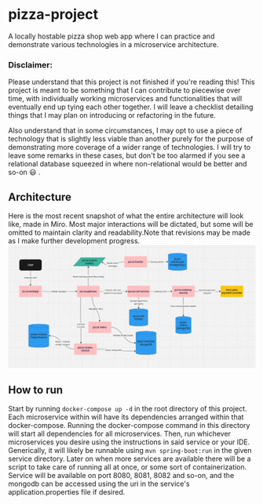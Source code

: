 # pizza-project
A locally hostable pizza shop web app where I can practice and demonstrate various technologies in a microservice architecture.

### Disclaimer: 
Please understand that this project is not finished if you're reading this! This project is meant to be something that I can contribute to piecewise over time, with individually working microservices and functionalities that will eventually end up tying each other together. I will leave a checklist detailing things that I may plan on introducing or refactoring in the future.

Also understand that in some circumstances, I may opt to use a piece of technology that is slightly less viable than another purely for the purpose of demonstrating more coverage of a wider range of technologies. I will try to leave some remarks in these cases, but don't be too alarmed if you see a relational database squeezed in where non-relational would be better and so-on :smiley: .

## Architecture
Here is the most recent snapshot of what the entire architecture will look like, made in Miro. Most major interactions will be dictated, but some will be omitted to maintain clarity and readability.Note that revisions may be made as I make further development progress.
![Pizza Architecture](resources/PizzaArchitecture.PNG)


## How to run
Start by running `docker-compose up -d` in the root directory of this project. Each microservice within will have its dependencies arranged within that docker-compose. Running the docker-compose command in this directory will start all dependencies for all microservices.
Then, run whichever microservices you desire using the instructions in said service or your IDE. Generically, it will likely be runnable using `mvn spring-boot:run` in the given service directory. Later on when more services are available there will be a script to take care of running all at once, or some sort of containerization. Service will be available on port 8080, 8081, 8082 and so-on, and the mongodb can be accessed using the uri in the service's application.properties file if desired.

